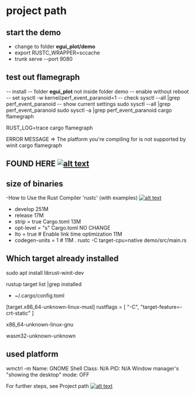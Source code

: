 # project path
<!-- keep the format -->
## start the demo
<!-- keep the format -->
- change to folder **egui_plot/demo**
- export RUSTC_WRAPPER=sccache
- trunk serve --port 9080
<!-- keep the format -->
## test out flamegraph
<!-- keep the format -->
-- install
  -- folder **egui_plot** not inside folder demo
-- enable without reboot
-- set
sysctl -w kernel/perf_event_paranoid=1
-- check
sysctl --all |grep perf_event_paranoid
-- show current settings
sudo sysctl --all |grep perf_event_paranoid
sudo sysctl -a |grep perf_event_paranoid
cargo flamegraph
<!-- keep the format -->
RUST_LOG=trace cargo flamegraph
<!-- keep the format -->
ERROR MESSAGE =>
The platform you're compiling for is not supported by winit cargo flamegraph

## FOUND HERE [![alt text][1]](https://stackoverflow.com/questions/74633209/im-unable-to-run-rust-winit-application-on-alpine-wayland)

## size of binaries

-How to Use the Rust Compiler 'rustc' (with examples) [![alt text][1]]( https://commandmasters.com/commands/rustc-common/)

- develop 251M
- release 17M
- strip = true Cargo.toml 13M
- opt-level = "s" Cargo.toml NO CHANGE
- lto = true # Enable link time optimization 11M
- codegen-units = 1 # 11M
. rustc -C target-cpu=native demo/src/main.rs


## Which target already installed

sudo apt install librust-winit-dev

rustup target list |grep installed

- ~/.cargo/config.toml

[target.x86_64-unknown-linux-musl]
rustflags = [ "-C", "target-feature=-crt-static" ]

x86_64-unknown-linux-gnu

wasm32-unknown-unknown

## used platform

wmctrl -m
Name: GNOME Shell
Class: N/A
PID: N/A
Window manager's "showing the desktop" mode: OFF

<!-- keep the format -->
For further steps, see Project path [![alt text][1]](project_path.md)
<!-- make folder and download the link sign vai curl -->
<!-- mkdir -p img && curl --create-dirs --output-dir img -O  "https://raw.githubusercontent.com/MathiasStadler/link_symbol_svg/refs/heads/main/link_symbol.svg"-->
<!-- Link sign - Don't Found a better way :-( - You know a better method? - **send me a email** -->
[1]: ./img/link_symbol.svg
<!-- keep the format -->